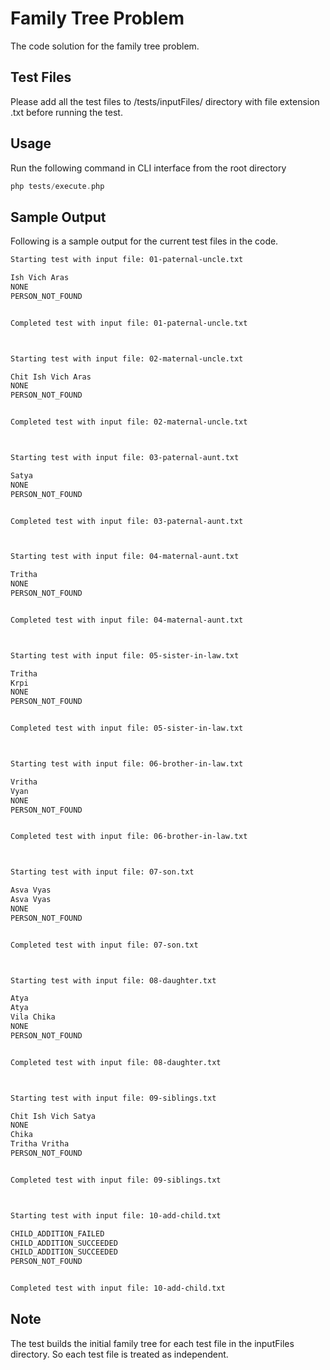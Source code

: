 # Family Tree Problem

The code solution for the family tree problem.

## Test Files

Please add all the test files to /tests/inputFiles/ directory with file extension .txt before running the test.

## Usage

Run the following command in CLI interface from the root directory

```php
php tests/execute.php
```

## Sample Output
Following is a sample output for the current test files in the code.

```bash
Starting test with input file: 01-paternal-uncle.txt

Ish Vich Aras
NONE
PERSON_NOT_FOUND


Completed test with input file: 01-paternal-uncle.txt



Starting test with input file: 02-maternal-uncle.txt

Chit Ish Vich Aras
NONE
PERSON_NOT_FOUND


Completed test with input file: 02-maternal-uncle.txt



Starting test with input file: 03-paternal-aunt.txt

Satya
NONE
PERSON_NOT_FOUND


Completed test with input file: 03-paternal-aunt.txt



Starting test with input file: 04-maternal-aunt.txt

Tritha
NONE
PERSON_NOT_FOUND


Completed test with input file: 04-maternal-aunt.txt



Starting test with input file: 05-sister-in-law.txt

Tritha
Krpi
NONE
PERSON_NOT_FOUND


Completed test with input file: 05-sister-in-law.txt



Starting test with input file: 06-brother-in-law.txt

Vritha
Vyan
NONE
PERSON_NOT_FOUND


Completed test with input file: 06-brother-in-law.txt



Starting test with input file: 07-son.txt

Asva Vyas
Asva Vyas
NONE
PERSON_NOT_FOUND


Completed test with input file: 07-son.txt



Starting test with input file: 08-daughter.txt

Atya
Atya
Vila Chika
NONE
PERSON_NOT_FOUND


Completed test with input file: 08-daughter.txt



Starting test with input file: 09-siblings.txt

Chit Ish Vich Satya
NONE
Chika
Tritha Vritha
PERSON_NOT_FOUND


Completed test with input file: 09-siblings.txt



Starting test with input file: 10-add-child.txt

CHILD_ADDITION_FAILED
CHILD_ADDITION_SUCCEEDED
CHILD_ADDITION_SUCCEEDED
PERSON_NOT_FOUND


Completed test with input file: 10-add-child.txt
```


## Note
The test builds the initial family tree for each test file in the inputFiles directory. So each test file is treated as independent.